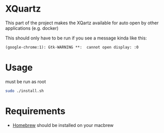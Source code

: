 # XQuartz

This part of the project makes the XQartz available for auto open by other applications (e.g. docker)

This should only have to be run if you see a message kinda like this:

```txt
(google-chrome:1): Gtk-WARNING **:  cannot open display: :0
```

# Usage

must be run as root

```bash
sudo ./install.sh
```

# Requirements

* [Homebrew](https://brew.sh) should be installed on your macbrew
